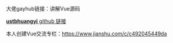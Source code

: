 大佬gayhub链接：讲解Vue源码 

[**ustbhuangyi**  github 链接 ](https://github.com/ustbhuangyi/vue-analysis)

本人创建Vue交流专栏：https://www.jianshu.com/c/c492045449da